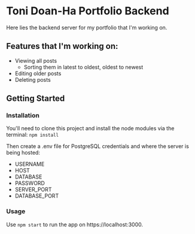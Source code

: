 # Toni Doan-Ha Portfolio Backend

Here lies the backend server for my portfolio that I'm working on. 

## Features that I'm working on:

- Viewing all posts
  - Sorting them in latest to oldest, oldest to newest
- Editing older posts
- Deleting posts

## Getting Started

### Installation

You'll need to clone this project and install the node modules via the terminal: `npm install`

Then create a .env file for PostgreSQL credentials and where the server is being hosted:

- USERNAME
- HOST
- DATABASE
- PASSWORD
- SERVER_PORT
- DATABASE_PORT

### Usage

Use `npm start` to run the app on https://localhost:3000.







